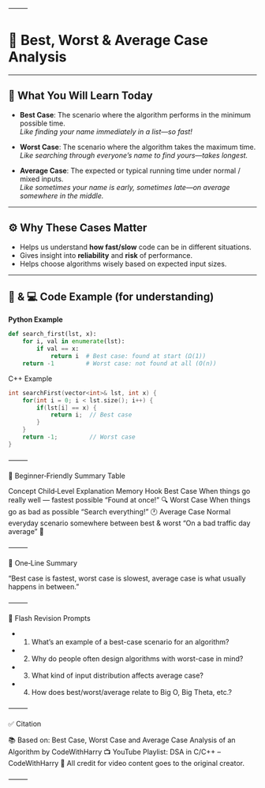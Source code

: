 ⸻

# 📘 Best, Worst & Average Case Analysis

---

## 📌 What You Will Learn Today

- **Best Case**: The scenario where the algorithm performs in the minimum possible time.  
  *Like finding your name immediately in a list—so fast!*

- **Worst Case**: The scenario where the algorithm takes the maximum time.  
  *Like searching through everyone’s name to find yours—takes longest.*

- **Average Case**: The expected or typical running time under normal / mixed inputs.  
  *Like sometimes your name is early, sometimes late—on average somewhere in the middle.*

---

## ⚙️ Why These Cases Matter

- Helps us understand **how fast/slow** code can be in different situations.  
- Gives insight into **reliability** and **risk** of performance.  
- Helps choose algorithms wisely based on expected input sizes.

---

## 🐍 & 💻 Code Example (for understanding)

**Python Example**  

```python
def search_first(lst, x):
    for i, val in enumerate(lst):
        if val == x:
            return i  # Best case: found at start (Ω(1))
    return -1         # Worst case: not found at all (O(n))
```

C++ Example

```cpp
int searchFirst(vector<int>& lst, int x) {
    for(int i = 0; i < lst.size(); i++) {
        if(lst[i] == x) {
            return i;  // Best case
        }
    }
    return -1;         // Worst case
}

```
⸻

🧒 Beginner‑Friendly Summary Table

Concept	Child‑Level Explanation	Memory Hook
Best Case	When things go really well — fastest possible	“Found at once!” 🔍
Worst Case	When things go as bad as possible	“Search everything!” 🕐
Average Case	Normal everyday scenario somewhere between best & worst	“On a bad traffic day average” 🚗


⸻

💬 One‑Line Summary

“Best case is fastest, worst case is slowest, average case is what usually happens in between.”

⸻

🔁 Flash Revision Prompts
-	1.	What’s an example of a best-case scenario for an algorithm?
-	2.	Why do people often design algorithms with worst-case in mind?
-	3.	What kind of input distribution affects average case?
-	4.	How does best/worst/average relate to Big O, Big Theta, etc.?

⸻

✅ Citation

📚 Based on: Best Case, Worst Case and Average Case Analysis of an Algorithm by CodeWithHarry
📺 YouTube Playlist: DSA in C/C++ – CodeWithHarry
🧠 All credit for video content goes to the original creator.

⸻
